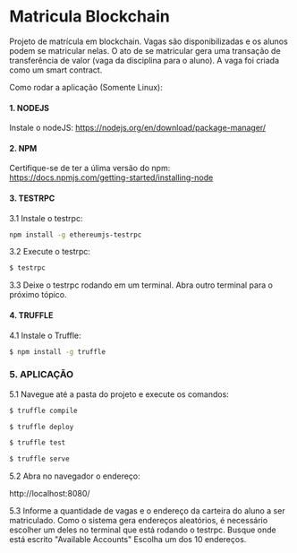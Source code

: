 # Matricula Blockchain

Projeto de matrícula em blockchain.
Vagas são disponibilizadas e os alunos podem se matricular nelas. O ato de se matricular gera uma transação de transferência de valor (vaga da disciplina para o aluno). A vaga foi criada como um smart contract.

Como rodar a aplicação (Somente Linux):

#### 1. NODEJS
Instale o nodeJS:
https://nodejs.org/en/download/package-manager/

#### 2. NPM
Certifique-se de ter a úlima versão do npm:
https://docs.npmjs.com/getting-started/installing-node

#### 3. TESTRPC
3.1 Instale o testrpc:
```Bash
npm install -g ethereumjs-testrpc
```
3.2 Execute o testrpc:
```Bash
$ testrpc
```
3.3 Deixe o testrpc rodando em um terminal. Abra outro terminal para o próximo tópico.

#### 4. TRUFFLE
4.1 Instale o Truffle:
```Bash
$ npm install -g truffle
```

### 5. APLICAÇÃO
5.1 Navegue até a pasta do projeto e execute os comandos:
```Bash
$ truffle compile
```
```Bash
$ truffle deploy
```
```Bash
$ truffle test
```
```Bash
$ truffle serve
```
5.2 Abra no navegador o endereço:

http://localhost:8080/

5.3 Informe a quantidade de vagas e o endereço da carteira do aluno a ser matriculado. Como o sistema gera endereços aleatórios, é necessário escolher um deles no terminal que está rodando o testrpc. Busque onde está escrito "Available Accounts" Escolha um dos 10 endereços.
